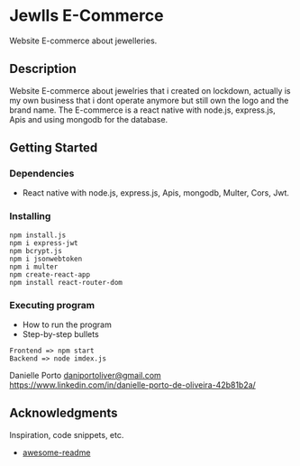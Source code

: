 # Jewlls E-Commerce

Website E-commerce about jewelleries.

## Description

Website E-commerce about jewelries that i created on lockdown, actually is my own business that i dont operate anymore but still own the logo and the brand name. The E-commerce is a react native with node.js, express.js, Apis and using mongodb for the database. 

## Getting Started

### Dependencies

* React native with node.js, express.js, Apis, mongodb, Multer, Cors, Jwt.

### Installing

```
npm install.js
npm i express-jwt
npm bcrypt.js
npm i jsonwebtoken
npm i multer
npm create-react-app
npm install react-router-dom
```

### Executing program

* How to run the program
* Step-by-step bullets
```
Frontend => npm start
Backend => node imdex.js
```
Danielle Porto
daniportoliver@gmail.com
https://www.linkedin.com/in/danielle-porto-de-oliveira-42b81b2a/


## Acknowledgments

Inspiration, code snippets, etc.
* [awesome-readme](https://github.com/matiassingers/awesome-readme)
